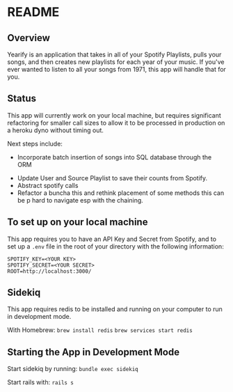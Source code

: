 # README

## Overview

Yearify is an application that takes in all of your Spotify Playlists, pulls your songs, and then creates new playlists for each year of your music. If you've ever wanted to listen to all your songs from 1971, this app will handle that for you.

## Status

This app will currently work on your local machine, but requires significant refactoring for smaller call sizes to allow it to be processed in production on a heroku dyno without timing out.

Next steps include:

* Incorporate batch insertion of songs into SQL database through the ORM
<!-- * Develop asynchronous solution so we don't have to wait for network requests to complete to move onto the next network request to substantially decrease runtime -->
* Update User and Source Playlist to save their counts from Spotify.
  <!-- * Use this to create an asynchronity solve that waits for playlists and songs to be populated before moving onto next step, rather than forcing delay through worst case scenario async to resolve racing condition
    * Think on this a lil more
    * This doesn't work because we're finding or creating songs.
    * Just keep a counter of number of fetch calls completed and expected calls completed
    * https://www.honeybadger.io/blog/activerecord-update-counters-race-conditions/
    * https://api.rubyonrails.org/classes/ActiveRecord/Locking/Optimistic.html -->
* Abstract spotify calls
* Refactor a buncha this and rethink placement of some methods this can be p hard to navigate esp with the chaining.

## To set up on your local machine

This app requires you to have an API Key and Secret from Spotify, and to set up a `.env` file in the root of your directory with the following information:
```
SPOTIFY_KEY=<YOUR KEY>
SPOTIFY_SECRET=<YOUR SECRET>
ROOT=http://localhost:3000/
```

## Sidekiq

This app requires redis to be installed and running on your computer to run in development mode.

With Homebrew:
`brew install redis`
`brew services start redis`

## Starting the App in Development Mode

Start sidekiq by running:
`bundle exec sidekiq`

Start rails with:
`rails s`
